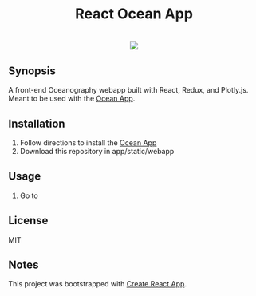<h1 align="center">React Ocean App<h1/>

<p align="center">
    <img src ="public/demo.gif" />
</p>

## Synopsis

A front-end Oceanography webapp built with React, Redux, and Plotly.js. Meant to be used with the [Ocean App](https://github.com/hardinthepaints/ocean-app "Ocean App Server").

## Installation

1. Follow directions to install the [Ocean App](https://github.com/hardinthepaints/ocean-app "Ocean App Server")
2. Download this repository in app/static/webapp

## Usage

1. Go to [](http://localhost:5000/app/static/webapp/react-ocean-app/build/index.html, "http://localhost:5000/app/static/webapp/react-ocean-app/build/index.html")


## License

MIT

## Notes
This project was bootstrapped with [Create React App](https://github.com/facebookincubator/create-react-app).

